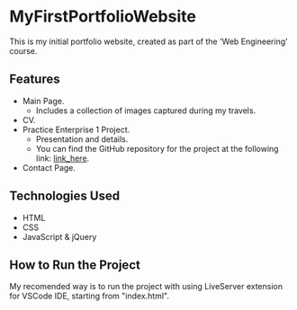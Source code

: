# MyFirstPortfolioWebsite
This is my initial portfolio website, created as part of the 'Web Engineering' course. 

## Features
- Main Page.
    - Includes a collection of images captured during my travels.
- CV.
- Practice Enterprise 1 Project.
    - Presentation and details.
    - You can find the GitHub repository for the project at the following link: [link_here](https://github.com/inancalp/StudyON-PracticeEnterprise1).
- Contact Page.

## Technologies Used
- HTML
- CSS
- JavaScript & jQuery 

## How to Run the Project
My recomended way is to run the project with using LiveServer extension for VSCode IDE, starting from "index.html".
